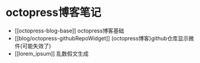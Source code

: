 # octopress博客笔记


* [[octopress-blog-base]]  octopress博客基础
* [[blog/octopress-githubRepoWidget]] (octopress博客)github仓库显示微件(可能失效了)
* [[lorem_ipsum]] 乱数假文生成